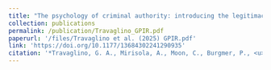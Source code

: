 ```yaml
---
title: "The psychology of criminal authority: introducing the legitimacy of secret power scale"
collection: publications
permalink: /publication/Travaglino_GPIR.pdf
paperurl: '/files/Travaglino et al. (2025) GPIR.pdf'
link: 'https://doi.org/10.1177/13684302241290935'
citation: '*Travaglino, G. A., Mirisola, A., Moon, C., Burgmer, P., <u>Imada, H.</u>, Giammusso, I., D’Ottone, S. C., … Abrams, D. (2025). The psychology of criminal authority: introducing the legitimacy of secret power scale. <em>Group Processes and Intergroup Relations</em>, 28(3), 477-503. https://doi.org/10.1177/13684302241290935'
---
```


